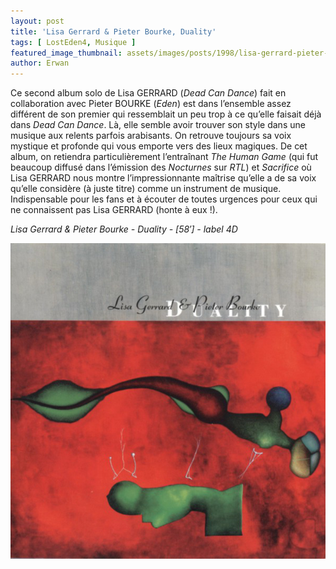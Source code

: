 ```yaml
---
layout: post
title: 'Lisa Gerrard & Pieter Bourke, Duality'
tags: [ LostEden4, Musique ]
featured_image_thumbnail: assets/images/posts/1998/lisa-gerrard-pieter-bourke-duality.jpg
author: Erwan
---
```


Ce second album solo de Lisa GERRARD (*Dead Can Dance*) fait en collaboration avec Pieter BOURKE (*Eden*) est dans l’ensemble assez différent de son premier qui ressemblait un peu trop à ce qu’elle faisait déjà dans *Dead Can Dance*. Là, elle semble avoir trouver son style dans une musique aux relents parfois arabisants. On retrouve toujours sa voix mystique et profonde qui vous emporte vers des lieux magiques. De cet album, on retiendra particulièrement l’entraînant *The Human Game* (qui fut beaucoup diffusé dans l’émission des *Nocturnes* sur *RTL*) et *Sacrifice* où Lisa GERRARD nous montre l’impressionnante maîtrise qu’elle a de sa voix qu’elle considère (à juste titre) comme un instrument de musique. Indispensable pour les fans et à écouter de toutes urgences pour ceux qui ne connaissent pas Lisa GERRARD (honte à eux !).           

*Lisa Gerrard & Pieter Bourke - Duality - [58′] - label 4D*

![Lingua](assets/images/posts/1998/lisa-gerrard-pieter-bourke-duality.jpg) 